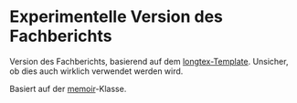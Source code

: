 Experimentelle Version des Fachberichts
=======================================

Version        des        Fachberichts,        basierend        auf        dem
[longtex-Template](https://github.com/alpenwasser/longtex).  Unsicher, ob dies
auch wirklich verwendet werden wird.

Basiert auf der [memoir](http://ctan.org/pkg/memoir)-Klasse.
